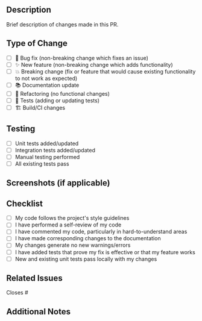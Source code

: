 ## Description

Brief description of changes made in this PR.

## Type of Change

- [ ] 🐛 Bug fix (non-breaking change which fixes an issue)
- [ ] ✨ New feature (non-breaking change which adds functionality)
- [ ] 💥 Breaking change (fix or feature that would cause existing functionality to not work as expected)
- [ ] 📚 Documentation update
- [ ] 🔧 Refactoring (no functional changes)
- [ ] 🧪 Tests (adding or updating tests)
- [ ] 🏗️ Build/CI changes

## Testing

- [ ] Unit tests added/updated
- [ ] Integration tests added/updated
- [ ] Manual testing performed
- [ ] All existing tests pass

## Screenshots (if applicable)

<!-- Add screenshots here if the change affects the UI -->

## Checklist

- [ ] My code follows the project's style guidelines
- [ ] I have performed a self-review of my code
- [ ] I have commented my code, particularly in hard-to-understand areas
- [ ] I have made corresponding changes to the documentation
- [ ] My changes generate no new warnings/errors
- [ ] I have added tests that prove my fix is effective or that my feature works
- [ ] New and existing unit tests pass locally with my changes

## Related Issues

Closes #<!-- issue number -->

## Additional Notes

<!-- Any additional information, deployment notes, etc. -->
